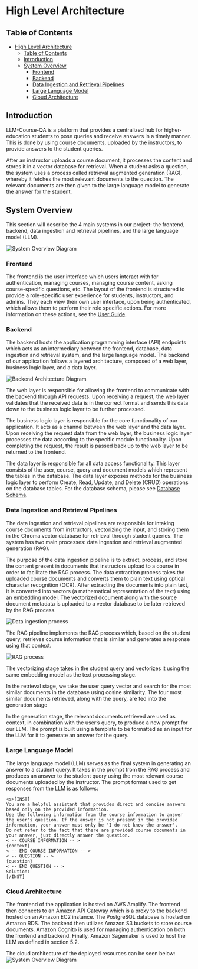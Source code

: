# High Level Architecture

## Table of Contents

-   [High Level Architecture](#high-level-architecture)
    -   [Table of Contents](#table-of-contents)
    -   [Introduction](#introduction)
    -   [System Overview](#system-overview)
        -   [Frontend](#frontend)
        -   [Backend](#backend)
        -   [Data Ingestion and Retrieval Pipelines](#data-ingestion-and-retrieval-pipelines)
        -   [Large Language Model](#large-language-model)
        -   [Cloud Architecture](#cloud-architecture)

## Introduction

LLM-Course-QA is a platform that provides a centralized hub for higher-education students to pose queries and receive answers in a timely manner. This is done by using course documents, uploaded by the instructors, to provide answers to the student queries.

After an instructor uploads a course document, it processes the content and stores it in a vector database for retrieval. When a student asks a question, the system uses a process called retrieval augmented generation (RAG), whereby it fetches the most relevant documents to the question. The relevant documents are then given to the large language model to generate the answer for the student.


## System Overview

This section will describe the 4 main systems in our project: the frontend, backend, data ingestion and retrieval pipelines, and the large language model (LLM).


![System Overview Diagram](./images/System_architecture.drawio.png)


### Frontend

The frontend is the user interface which users interact with for authentication, managing courses, managing course content, asking course-specific questions, etc. The layout of the frontend is structured to provide a role-specific user experience for students, instructors, and admins. They each view their own user interface, upon being authenticated, which allows them to perform their role specific actions. For more information on these actions, see the [User Guide](./UserGuide.md).


### Backend

The backend hosts the application programming interface (API) endpoints which acts as an intermediary between the frontend, database, data ingestion and retrieval system, and the large language model. The backend of our application follows a layered architecture, composed of a web layer, business logic layer, and a data layer.

![Backend Architecture Diagram](./images/Backend%20Architecture.drawio.png)

The web layer is responsible for allowing the frontend to communicate with the backend through API requests. Upon receiving a request, the web layer validates that the received data is in the correct format and sends this data down to the business logic layer to be further processed.

The business logic layer is responsible for the core functionality of our application. It acts as a channel between the web layer and the data layer. Upon receiving the request data from the web layer, the business logic layer processes the data according to the specific module functionality. Upon completing the request, the result is passed back up to the web layer to be returned to the frontend.

The data layer is responsible for all data access functionality. This layer consists of the user, course, query and document models which represent the tables in the database. The data layer exposes methods for the business logic layer to perform Create, Read, Update, and Delete (CRUD) operations on the database tables. For the database schema, please see [Database Schema](./DatabaseSchema.md).


### Data Ingestion and Retrieval Pipelines

The data ingestion and retrieval pipelines are responsible for intaking course documents from instructors, vectorizing the input, and storing them in the Chroma vector database for retrieval through student queries. The system has two main processes: data ingestion and retrieval augmented generation (RAG).

The purpose of the data ingestion pipeline is to extract, process, and store the content present in documents that instructors upload to a course in order to facilitate the RAG process. The data extraction process takes the uploaded course documents and converts them to plain text using optical character recognition (OCR). After extracting the documents into plain text, it is converted into vectors (a mathematical representation of the text) using an embedding model. The vectorized document along with the source document metadata is uploaded to a vector database to be later retrieved by the RAG process.

![Data ingestion process](./images/data-ingestion.png)

The RAG pipeline implements the RAG process which, based on the student query, retrieves course information that is similar and generates a response using that context.

![RAG process](./images/RAG_Process.drawio.png)

The vectorizing stage takes in the student query and vectorizes it using the same embedding model as the text processing stage.

In the retrieval stage, we take the user query vector and search for the most similar documents in the database using cosine similarity. The four most similar documents retrieved, along with the query, are fed into the generation stage

In the generation stage, the relevant documents retrieved are used as context, in combination with the user’s query, to produce a new prompt for our LLM. The prompt is built using a template to be formatted as an input for the LLM for it to generate an answer for the query. 


### Large Language Model

The large language model (LLM) serves as the final system in generating an answer to a student query. It takes in the prompt from the RAG process and produces an answer to the student query using the most relevant course documents uploaded by the instructor. The prompt format used to get responses from the LLM is as follows:
```
<s>[INST] 
You are a helpful assistant that provides direct and concise answers based only on the provided information.
Use the following information from the course information to answer the user's question. If the answer is not present in the provided information, your answer must only be 'I do not know the answer'.
Do not refer to the fact that there are provided course documents in your answer, just directly answer the question. 
< -- COURSE INFORMATION -- >
{context}
< -- END COURSE INFORMATION -- >
< -- QUESTION -- > 
{question}
< -- END QUESTION -- >
Solution:
[/INST]
```

### Cloud Architecture

The frontend of the application is hosted on AWS Amplify. The frontend then connects to an Amazon API Gateway which is a proxy to the backend hosted on an Amazon EC2 instance. The PostgreSQL database is hosted on Amazon RDS. The backend then utilizes Amazon S3 buckets to store course documents. Amazon Cognito is used for managing authentication on both the frontend and backend. Finally, Amazon Sagemaker is used to host the LLM as defined in section 5.2. 

The cloud architecture of the deployed resources can be seen below: ![System Overview Diagram](./images/cloud-diagram.png)


